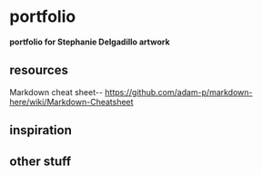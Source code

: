 # portfolio
<b>portfolio for Stephanie Delgadillo artwork</b>

## resources
Markdown cheat sheet-- https://github.com/adam-p/markdown-here/wiki/Markdown-Cheatsheet

## inspiration

## other stuff
